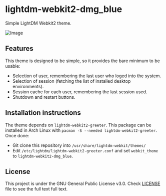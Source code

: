 # lightdm-webkit2-dmg_blue

Simple LightDM Webkit2 theme.

![Image](https://github.com/davidmogar/lightdm-webkit2-dmg_blue/blob/resources/dmg_blue.png)

## Features

This theme is designed to be simple, so it provides the bare minimum to be usable:
* Selection of user, remembering the last user who loged into the system.
* Selection of session (fetching the list of installed desktop environments).
* Session cache for each user, remembering the last session used.
* Shutdown and restart buttons.

## Installation instructions

The theme depends on `lightdm-webkit2-greeter`. This package can be installed in Arch Linux with `pacman -S --needed lightdm-webkit2-greeter`. Once done:

* Git clone this repository into `/usr/share/lightdm-webkit/themes/`
* Edit `/etc/lightdm/lightdm-webkit2-greeter.conf` and set `webkit_theme` to `lightdm-webkit2-dmg_blue`.


## License

This project is under the GNU General Public License v3.0. Check [LICENSE](https://github.com/davidmogar/lightdm-webkit2-dmg_blue/blob/master/LICENSE) file to see the full text full text.
